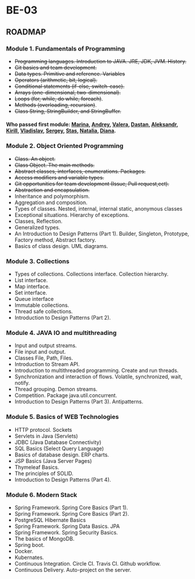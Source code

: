 # BE-03

## ROADMAP
### Module 1. Fundamentals of Programming
- ~~Programming languages. Introduction to JAVA. JRE, JDK, JVM. History.~~
- ~~Git basics and team development.~~
- ~~Data types. Primitive and reference. Variables~~
- ~~Operators (arithmetic, bit, logical).~~
- ~~Conditional statements (if-else, switch-case).~~
- ~~Arrays (one-dimensional, two-dimensional).~~
- ~~Loops (for, while, do while, foreach)~~.
- ~~Methods (overloading, recursion)~~.
- ~~Class String, StringBuilder, and StringBuffer.~~

#### Who passed first module: [Marina](https://github.com/Marina2302), [Andrey](https://github.com/Quertte), [Valera](https://github.com/ValeraDanilov), [Dastan](https://github.com/McHutov), [Aleksandr](https://github.com/grom4er/MyFirstGitRepo), [Kirill](https://github.com/MaTiFaX), [Vladislav](https://github.com/Kseenod), [Sergey](https://github.com/Fr0z3Nn), [Stas]( https://github.com/stas8987), [Natalia](https://github.com/Natalya-Zay/repositoryStorm), [Diana](https://github.com/klarimonda).
 
### Module 2. Object Oriented Programming
- ~~Class. An object.~~
- ~~Class Object. The main methods.~~
- ~~Abstract classes, interfaces, enumerations. Packages.~~
- ~~Access modifiers and variable types.~~
- ~~Git opportunities for team development (Issue, Pull request,ect).~~
-  ~~Abstraction and encapsulation.~~
- Inheritance and polymorphism.
- Aggregation and composition.
- Types of classes. Nested, internal, internal static, anonymous classes
- Exceptional situations. Hierarchy of exceptions.
- Classes, Reflection.
- Generalized types.
- An Introduction to Design Patterns (Part 1). Builder, Singleton, Prototype, Factory method, Abstract factory. 
- Basics of class design. UML diagrams.

### Module 3. Collections
- Types of collections. Collections interface. Collection hierarchy.
- List interface.
- Map interface.
- Set interface.
- Queue interface
- Immutable collections.
- Thread safe collections.
- Introduction to Design Patterns (Part 2).

### Module 4. JAVA IO and multithreading
- Input and output streams.
- File input and output.
- Classes File, Path, Files.
- Introduction to Stream API.
- Introduction to multithreaded programming. Create and run threads.
- Synchronization and interaction of flows. Volatile, synchronized, wait, notify.
- Thread grouping. Demon streams.
- Competition. Package java.util.concurrent.
- Introduction to Design Patterns (Part 3). Antipatterns.

### Module 5. Basics of WEB Technologies
- HTTP protocol. Sockets
- Servlets in Java (Servlets)
- JDBC (Java Database Connectivity)
- SQL Basics (Select Query Language)
- Basics of database design. ERP charts.
- JSP Basics (Java Server Pages)
- Thymeleaf Basics.
- The principles of SOLID.
- Introduction to Design Patterns (Part 4).

### Module 6. Modern Stack
- Spring Framework. Spring Core Basics (Part 1).
- Spring Framework. Spring Core Basics (Part 2).
- PostgreSQL Hibernate Basics
- Spring Framework. Spring Data Basics. JPA
- Spring Framework. Spring Security Basics.
- The basics of MongoDB.
- Spring boot.
- Docker.
- Kubernates.
- Continuous Integration. Circle CI. Travis CI. Github workflow.
- Continuous Delivery. Auto-project on the server.
